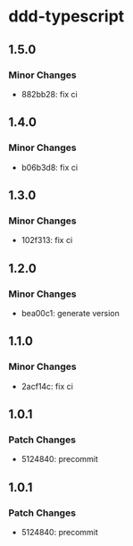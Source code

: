 # ddd-typescript

## 1.5.0

### Minor Changes

- 882bb28: fix ci

## 1.4.0

### Minor Changes

- b06b3d8: fix ci

## 1.3.0

### Minor Changes

- 102f313: fix ci

## 1.2.0

### Minor Changes

- bea00c1: generate version

## 1.1.0

### Minor Changes

- 2acf14c: fix ci

## 1.0.1

### Patch Changes

- 5124840: precommit

## 1.0.1

### Patch Changes

- 5124840: precommit

